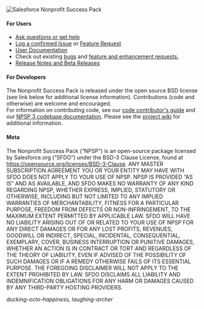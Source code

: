 ![Salesforce Nonprofit Success Pack](https://cloud.githubusercontent.com/assets/450473/18836784/15e1774a-83c7-11e6-8434-0521d4fbebc0.png "Salesforce Nonprofit Success Pack")

#### For Users

* <a href="https://powerofus.force.com" target="_blank">Ask questions or get help</a>
* <a href="https://github.com/SalesforceFoundation/NPSP/issues/new" target="_blank">Log a confirmed Issue</a> or <a href="https://powerofus.force.com/hub-ideas" target="_blank">Feature Request</a>
* <a href="https://powerofus.force.com/NPSP_Documentation" target="_blank">User Documentation</a>
* Check out existing <a href="https://github.com/SalesforceFoundation/NPSP/labels/bug" target="_blank">bugs</a> and <a href="https://powerofus.force.com/hub-ideas?product=NPSP" target="_blank">feature and enhancement requests.</a>
* <a href="https://github.com/SalesforceFoundation/NPSP/releases" target="_blank">Release Notes and Beta Releases</a>

#### For Developers

The Nonprofit Success Pack is released under the open source BSD license (see link below for additional license information).  Contributions (code and otherwise) are welcome and encouraged.  
For information on contributing code, see our <a href="http://www.salesforce.org/help/nonprofitstarterpack/contribute/" target="_blank">code contributor's guide</a> and our <a href="http://developer.salesforcefoundation.org/Cumulus/ApexDocumentation/" target="_blank">NPSP 3 codebase documentation</a>.
Please see the <a href="https://github.com/SalesforceFoundation/NPSP/wiki" target="_blank">project wiki</a> for additional information.

#### Meta

The Nonprofit Success Pack (“NPSP”) is an open-source package licensed by Salesforce.org (“SFDO”) under the BSD-3 Clause License, found at https://opensource.org/licenses/BSD-3-Clause. ANY MASTER SUBSCRIPTION AGREEMENT YOU OR YOUR ENTITY MAY HAVE WITH SFDO DOES NOT APPLY TO YOUR USE OF NPSP. NPSP IS PROVIDED “AS IS” AND AS AVAILABLE, AND SFDO MAKES NO WARRANTY OF ANY KIND REGARDING NPSP, WHETHER EXPRESS, IMPLIED, STATUTORY OR OTHERWISE, INCLUDING BUT NOT LIMITED TO ANY IMPLIED WARRANTIES OF MERCHANTABILITY, FITNESS FOR A PARTICULAR PURPOSE, FREEDOM FROM DEFECTS OR NON-INFRINGEMENT, TO THE MAXIMUM EXTENT PERMITTED BY APPLICABLE LAW.
SFDO WILL HAVE NO LIABILITY ARISING OUT OF OR RELATED TO YOUR USE OF NPSP FOR ANY DIRECT DAMAGES OR FOR ANY LOST PROFITS, REVENUES, GOODWILL OR INDIRECT, SPECIAL, INCIDENTAL, CONSEQUENTIAL, EXEMPLARY, COVER, BUSINESS INTERRUPTION OR PUNITIVE DAMAGES, WHETHER AN ACTION IS IN CONTRACT OR TORT AND REGARDLESS OF THE THEORY OF LIABILITY, EVEN IF ADVISED OF THE POSSIBILITY OF SUCH DAMAGES OR IF A REMEDY OTHERWISE FAILS OF ITS ESSENTIAL PURPOSE. THE FOREGOING DISCLAIMER WILL NOT APPLY TO THE EXTENT PROHIBITED BY LAW. SFDO DISCLAIMS ALL LIABILITY AND INDEMNIFICATION OBLIGATIONS FOR ANY HARM OR DAMAGES CAUSED BY ANY THIRD-PARTY HOSTING PROVIDERS.

_ducking-octo-happiness, laughing-archer_
